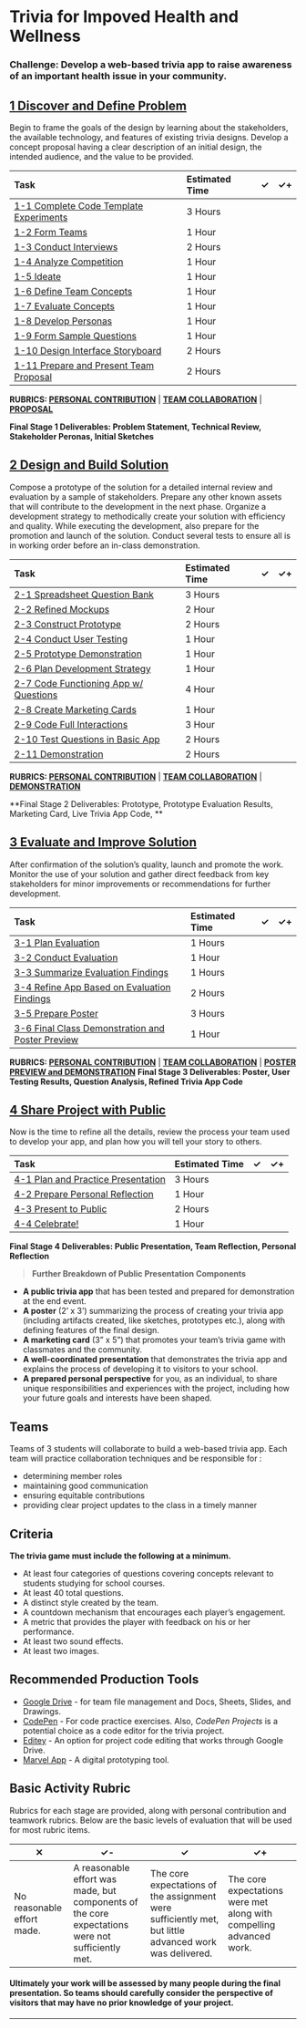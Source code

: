 # Trivia for Impoved Health and Wellness

### Challenge: Develop a web-based trivia app to raise awareness of an important health issue in your community.

## [1 Discover and Define Problem](1-discover-and-define-problem.md)
Begin to frame the goals of the design by learning about the stakeholders, the available technology, and features of existing trivia designs. Develop a concept proposal having a clear description of an initial design, the intended audience, and the value to be provided.

| Task | Estimated Time | ✓ | ✓+ |
| :--- | :--- | :---: | :---: |
| [1-1 Complete Code Template Experiments](/OUTLINE/1-1-code-template-experiments.md) | 3 Hours | | |
| [1-2 Form Teams](/OUTLINE/1-2-team-formation.md) | 1 Hour | | |
| [1-3 Conduct Interviews](/OUTLINE/1-3-interviews.md) | 2 Hours | | |
| [1-4 Analyze Competition](/OUTLINE/1-4-competitive-analyis.md) | 1 Hour | | |
| [1-5 Ideate](/OUTLINE/1-5-initial-ideas.md) | 1 Hour | | |
| [1-6 Define Team Concepts](/OUTLINE/1-6-aggregation.md) | 1 Hour | | |
| [1-7 Evaluate Concepts](/OUTLINE/1-7-concept-evaluation.md) | 1 Hour | | |
| [1-8 Develop Personas](/OUTLINE/1-8-personas.md) | 1 Hour | | |
| [1-9 Form Sample Questions](/OUTLINE/1-9-sample-questions.md) | 1 Hour | | |
| [1-10 Design Interface Storyboard](/OUTLINE/1-10-interface-storyboard.md) | 2 Hours | | |
| [1-11 Prepare and Present Team Proposal](/OUTLINE/1-11-team-proposal.md) | 2 Hours | | &nbsp; |

**RUBRICS: [PERSONAL CONTRIBUTION](/rubrics/personal-contribution.md)** \| **[TEAM COLLABORATION](/rubrics/team-collaboration.md)** \| **[PROPOSAL](/rubrics/1-team-proposal.md)**

**Final Stage 1 Deliverables: Problem Statement, Technical Review, Stakeholder Peronas, Initial Sketches**

## [2 Design and Build Solution](/2-design-and-build-a-solution.md)
Compose a prototype of the solution for a detailed internal review and evaluation by a sample of stakeholders. Prepare any other known assets that will contribute to the development in the next phase. Organize a development strategy to methodically create your solution with efficiency and quality. While executing the development, also prepare for the promotion and launch of the solution. Conduct several tests to ensure all is in working order before an in-class demonstration.

| Task | Estimated Time | ✓ | ✓+ |
| :--- | :--- | :---: | :---: |
| [2-1 Spreadsheet Question Bank](/OUTLINE/2-1-spreadsheet-question-bank.md) | 3 Hours | | |
| [2-2 Refined Mockups](/OUTLINE/2-2-refined-mockups.md) | 2 Hour | | |
| [2-3 Construct Prototype](/OUTLINE/2-3-prototype.md) | 2 Hours | | |
| [2-4 Conduct User Testing](/OUTLINE/2-4-user-testing.md) | 1 Hour | | |
| [2-5 Prototype Demonstration](/OUTLINE/2-5-prototype-demonstration.md) | 1 Hour | | |
| [2-6 Plan Development Strategy](/OUTLINE/2-6-plan-development-strategy.md) | 1 Hour | | |
| [2-7 Code Functioning App w/ Questions](/OUTLINE/2-7-code-functional-app.md) | 4 Hour | | |
| [2-8 Create Marketing Cards](/OUTLINE/2-8-create-marketing-cards.md) | 1 Hour | | |
| [2-9 Code Full Interactions](/OUTLINE/2-9-code-interactions.md) | 3 Hour | | |
| [2-10 Test Questions in Basic App](/OUTLINE/2-10-conduct-question-testing.md) | 2 Hours | | |
| [2-11 Demonstration](/OUTLINE/2-11-demonstration.md) | 2 Hours | | &nbsp; |

**RUBRICS: [PERSONAL CONTRIBUTION](/rubrics/personal-contribution.md)** \| **[TEAM COLLABORATION](/rubrics/team-collaboration.md)** \| **[DEMONSTRATION](/rubrics/2-team-demonstration.md)**

**Final Stage 2 Deliverables: Prototype, Prototype Evaluation Results, Marketing Card, Live Trivia App Code, **

## [3 Evaluate and Improve Solution](//3-evaluate-and-improve-solution.md)
After confirmation of the solution’s quality, launch and promote the work. Monitor the use of your solution and gather direct feedback from key stakeholders for minor improvements or recommendations for further development.

| Task | Estimated Time | ✓ | ✓+ |
| :--- | :--- | :---: | :---: |
| [3-1 Plan Evaluation](/OUTLINE/3-1-plan-evaluations.md) | 1 Hours | | |
| [3-2 Conduct Evaluation](/OUTLINE/3-2-conduct-evaluations.md) | 1 Hour | | |
| [3-3 Summarize Evaluation Findings](/OUTLINE/3-3-summarize-evaluation-findings.md) | 1 Hours | | |
| [3-4 Refine App Based on Evaluation Findings](/OUTLINE/3-4-refine-app.md) | 2 Hours | | |
| [3-5 Prepare Poster](/OUTLINE/3-5-prepare-poster.md) | 3 Hours | | |
| [3-6 Final Class Demonstration and Poster Preview](/OUTLINE/3-6-final-class-demonstration-and-poster-preview.md) | 1 Hour | | &nbsp; |

**RUBRICS: [PERSONAL CONTRIBUTION](/rubrics/personal-contribution.md)** \| **[TEAM COLLABORATION](/rubrics/team-collaboration.md)** \| **[POSTER PREVIEW and DEMONSTRATION](/rubrics/3-demonstration-and-poster-preview.md)**
**Final Stage 3 Deliverables: Poster, User Testing Results, Question Analysis, Refined Trivia App Code**

## [4 Share Project with Public](//4-share-project-with-public.md)

Now is the time to refine all the details, review the process your team used to develop your app, and plan how you will tell your story to others.

| Task | Estimated Time | ✓ | ✓+ |
| :--- | :--- | :---: | :---: |
| [4-1 Plan and Practice Presentation](/OUTLINE/4-1-plan-and-practice-presentation.md) | 3 Hours | | |
| [4-2 Prepare Personal Reflection](/OUTLINE/4-2-prepare-personal-reflections.md) | 1 Hour | | |
| [4-3 Present to Public](/OUTLINE/4-3-present.md) | 2 Hours | | |
| [4-4 Celebrate!](/OUTLINE/4-4-celebrate.md) | 1 Hour | | &nbsp; |

**Final Stage 4 Deliverables: Public Presentation, Team Reflection, Personal Reflection**

> **Further Breakdown of Public Presentation Components**
- **A public trivia app** that has been tested and prepared for demonstration at the end event.
- **A poster** (2’ x 3’) summarizing the process of creating your trivia app (including artifacts created, like sketches, prototypes etc.), along with defining features of the final design.
- **A marketing card** (3” x 5”) that promotes your team’s trivia game with classmates and the community.
- **A well-coordinated presentation** that demonstrates the trivia app and explains the process of developing it to visitors to your school.
- **A prepared personal perspective** for you, as an individual, to share unique responsibilities and experiences with the project, including how your future goals and interests have been shaped.


## Teams

Teams of 3 students will collaborate to build a web-based trivia app. Each team will practice collaboration techniques and be responsible for :
* determining member roles
* maintaining good communication
* ensuring equitable contributions
* providing clear project updates to the class in a timely manner

## Criteria

**The trivia game must include the following at a minimum.**
* At least four categories of questions covering concepts relevant to students studying for school courses.
* At least 40 total questions.
* A distinct style created by the team.
* A countdown mechanism that encourages each player’s engagement.
* A metric that provides the player with feedback on his or her performance.
* At least two sound effects.
* At least two images.

## Recommended Production Tools

* [Google Drive](https://drive.google.com) - for team file management and Docs, Sheets, Slides, and Drawings.
* [CodePen](https://codepen.io) - For code practice exercises. Also, _CodePen Projects_ is a potential choice as a code editor for the trivia project.
* [Editey](https://editey.com) - An option for project code editing that works through Google Drive.
* [Marvel App](https://marvelapp.com) - A digital prototyping tool.

## Basic Activity Rubric

Rubrics for each stage are provided, along with personal contribution and teamwork rubrics. Below are the basic levels of evaluation that will be used for most rubric items.

| ✕ | ✓- | ✓ | ✓+ |
| -- | -- | -- | -- |
| No reasonable effort made. | A reasonable effort was made, but components of the core expectations were not sufficiently met. | The core expectations of the assignment were sufficiently met, but little advanced work was delivered. | The core expectations were met along with compelling advanced work. |

#### **Ultimately your work will be assessed by many people during the final presentation. So teams should carefully consider the perspective of visitors that may have no prior knowledge of your project.**

---




